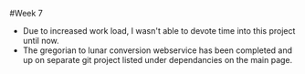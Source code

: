 #Week 7

- Due to increased work load, I wasn't able to devote time into this project until now.
- The gregorian to lunar conversion webservice has been completed and up on separate git project listed under dependancies on the main page.